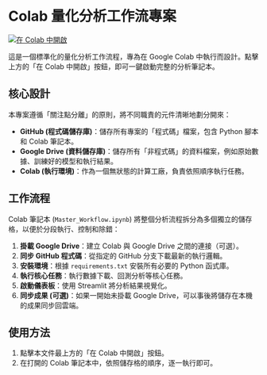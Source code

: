 # Colab 量化分析工作流專案

[![在 Colab 中開啟](https://colab.research.google.com/assets/colab-badge.svg)](https://colab.research.google.com/github/hsp1234-web/qlib/blob/main/Master_Workflow.ipynb)

這是一個標準化的量化分析工作流程，專為在 Google Colab 中執行而設計。點擊上方的「在 Colab 中開啟」按鈕，即可一鍵啟動完整的分析筆記本。

## 核心設計

本專案遵循「關注點分離」的原則，將不同職責的元件清晰地劃分開來：

- **GitHub (程式碼儲存庫)**：儲存所有專案的「程式碼」檔案，包含 Python 腳本和 Colab 筆記本。
- **Google Drive (資料儲存庫)**：儲存所有「非程式碼」的資料檔案，例如原始數據、訓練好的模型和執行結果。
- **Colab (執行環境)**：作為一個無狀態的計算工廠，負責依照順序執行任務。

## 工作流程

Colab 筆記本 (`Master_Workflow.ipynb`) 將整個分析流程拆分為多個獨立的儲存格，以便於分段執行、控制和除錯：

1.  **掛載 Google Drive**：建立 Colab 與 Google Drive 之間的連接（可選）。
2.  **同步 GitHub 程式碼**：從指定的 GitHub 分支下載最新的執行邏輯。
3.  **安裝環境**：根據 `requirements.txt` 安裝所有必要的 Python 函式庫。
4.  **執行核心任務**：執行數據下載、回測分析等核心任務。
5.  **啟動儀表板**：使用 Streamlit 將分析結果視覺化。
6.  **同步成果 (可選)**：如果一開始未掛載 Google Drive，可以事後將儲存在本機的成果同步回雲端。

## 使用方法

1.  點擊本文件最上方的「在 Colab 中開啟」按鈕。
2.  在打開的 Colab 筆記本中，依照儲存格的順序，逐一執行即可。
